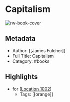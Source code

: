 # Capitalism

![rw-book-cover](https://images-na.ssl-images-amazon.com/images/I/51OviWtpv3L._SL200_.jpg)

## Metadata
- Author: [[James Fulcher]]
- Full Title: Capitalism
- Category: #books

## Highlights
- for ([Location 1002](https://readwise.io/to_kindle?action=open&asin=B00WHMUMLG&location=1002))
    - Tags: [[orange]] 

